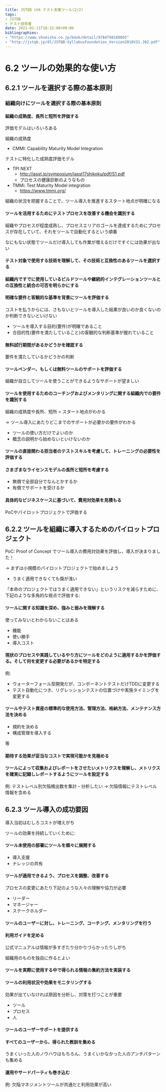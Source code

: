 ```yaml
---
title: JSTQB ch6 テスト支援ツール(2/2)
tags:
- JSTQB
- テスト技術者
date: 2021-02-11T18:32:00+09:00
bibliographies:
- "https://www.shoeisha.co.jp/book/detail/9784798160665"
- "http://jstqb.jp/dl/JSTQB-SyllabusFoundation_Version2018V31.J02.pdf"
---
```


# 6.2 ツールの効果的な使い方 #

## 6.2.1 ツールを選択する際の基本原則 ##

### 組織向けにツールを選択する際の基本原則 ###

#### 組織の成熟度、長所と短所を評価する ####

評価モデルはいろいろある

組織の成熟度

- CMMI: Capability Maturity Model Integration

テストに特化した成熟度評価モデル

- TPI NEXT
  - http://jasst.jp/symposium/jasst17shikoku/pdf/S1.pdf
  - プロセスの健康診断のようなもの
- TMMi: Test Maturity Model integration
  - https://www.tmmi.org/

組織の状況を把握することで、ツール導入を推進するスタート地点が明確になる


#### ツールを活用するためにテストプロセスを改善する機会を識別する ####

組織やプロセスが程度成熟し、プロセスエリアのゴールを達成するためにプロセスが存在していて、それをツールで自動化するという順番

なにもない状態でツールだけ導入しても作業が増えるだけですぐには効果が出ない


#### テスト対象で使用する技術を理解して、その技術と互換性のあるツールを選択する ####

#### 組織内ですでに使用しているビルドツールや継続的インテグレーションツールとの互換性と統合の可否を明らかにする ####

#### 明確な要件と客観的な基準を背景にツールを評価する ####

コストを払うからには、さもないとツールを導入した結果が良いのか良くないのか判断できないといけない

- ツールを導入する目的(要件)が明確であること
- 合目的性(要件を満たしていること)の客観的な判断基準が握れていること

#### 無料試行期間があるかどうかを確認する ####

要件を満たしているかどうかの判断


#### ツールベンダー、もしくは無料ツールのサポートを評価する ####

組織が自立してツールを使うことができるようなサポートが望ましい


#### ツールを使用するためのコーチングおよびメンタリングに関する組織内での要件を識別する ####

組織の成熟度や長所、短所 = スタート地点がわかる

-> ツール導入にあたりどこまでのサポートが必要かの要件がわかる

- ツールの使い方だけでよいのか
- 概念の説明から始めないといけないのか

#### ツールの直接関わる担当者のテストスキルを考慮して、トレーニングの必要性を評価する ####


#### さまざまなライセンスモデルの長所と短所を考慮する ####

- 無償で全部自分でなんとかするか
- 有償でサポートを受けるか

#### 具体的なビジネスケースに基づいて、費用対効果を見積もる ####

PoCやパイロットプロジェクトで評価する


## 6.2.2 ツールを組織に導入するためのパイロットプロジェクト ##

PoC: Proof of Concept でツール導入の費用対効果を評価し、導入が決まりました！

-> まずは小規模のパイロットプロジェクトで始めましよう

- うまく適用できなくても傷が浅い

「本命のプロジェクトではうまく適用できない」というリスクを減らすために、下記のような多角的な視点で評価する:

#### ツールに関する知識を深め、強みと弱みを理解する ####

使ってみないとわからないことはある

- 機能
- 使い勝手
- 導入コスト


#### 現状のプロセスや実践しているやり方にツールをどのように適用するかを評価する。そして何を変更する必要があるかを特定する ####

例: 

- ウォーターフォール型開発だが、コンポーネントテストだけTDDに変更する
- テスト自動化につき、リグレッションテストの位置づけや実施タイミングを変更する


#### ツールやテスト資産の標準的な使用方法、管理方法、格納方法、メンテナンス方法を決める ####

- 規約を決める
- 構成管理を導入する

等

#### 期待する効果が妥当なコストで実現可能かを見極める ####




#### ツールによって収集およびレポートをさせたいメトリクスを理解し、メトリクスを確実に記録しレポートするようにツールを設定する ####

例: テストレベル別欠陥検出数を集計・分析したい -> 欠陥情報にテストレベル情報を含める



## 6.2.3 ツール導入の成功要因 ##

導入当初はむしろコストが増えがち

ツールの効果を持続していくために:

#### ツール未使用の部署にツールを順々に展開する ####

- 導入支援
- ナレッジの共有

#### ツールが適用できるよう、プロセスを調整、改善する ####

プロセスの変更にあたり下記のような人々の理解や協力が必要

- リーダー
- マネージャー
- ステークホルダー


#### ツールのユーザーに対し、トレーニング、コーチング、メンタリングを行う ####

#### 利用ガイドを定める ####

公式マニュアルは情報が多すぎたり分かりづらかったりしがち

組織用のものを独自に作るとよい

#### ツールを実際に使用する中で得られる情報の集約方法を実装する ####

#### ツールの利用状況や効果をモニタリングする ####

効果が出ていなければ原因を分析し、対策を打つことが重要

- ツール
- プロセス
- 人

#### ツールのユーザーサポートを提供する ####


#### すべてのユーザーから、得られた教訓を集める ####

うまくいった人のノウハウはもちろん、うまくいかなかった人のアンチパターンも集める

#### 運用やサードパーティも巻き込む ####

例: 欠陥マネジメントツールが共通だと利用効果が高い
